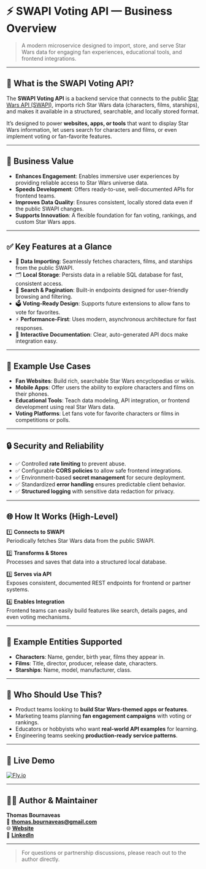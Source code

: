 # ⚡ SWAPI Voting API — Business Overview

> A modern microservice designed to import, store, and serve Star Wars data for engaging fan experiences, educational tools, and frontend integrations.

---

## 📄 What is the SWAPI Voting API?

The **SWAPI Voting API** is a backend service that connects to the public [Star Wars API (SWAPI)](https://swapi.info/), imports rich Star Wars data (characters, films, starships), and makes it available in a structured, searchable, and locally stored format.

It’s designed to power **websites, apps, or tools** that want to display Star Wars information, let users search for characters and films, or even implement voting or fan-favorite features.

---

## 🌟 Business Value

- **Enhances Engagement**: Enables immersive user experiences by providing reliable access to Star Wars universe data.
- **Speeds Development**: Offers ready-to-use, well-documented APIs for frontend teams.
- **Improves Data Quality**: Ensures consistent, locally stored data even if the public SWAPI changes.
- **Supports Innovation**: A flexible foundation for fan voting, rankings, and custom Star Wars apps.

---

## ✅ Key Features at a Glance

- 🌌 **Data Importing**: Seamlessly fetches characters, films, and starships from the public SWAPI.
- 🗂️ **Local Storage**: Persists data in a reliable SQL database for fast, consistent access.
- 🔎 **Search & Pagination**: Built-in endpoints designed for user-friendly browsing and filtering.
- 🗳️ **Voting-Ready Design**: Supports future extensions to allow fans to vote for favorites.
- ⚡ **Performance-First**: Uses modern, asynchronous architecture for fast responses.
- 📜 **Interactive Documentation**: Clear, auto-generated API docs make integration easy.

---

## 🎯 Example Use Cases

- **Fan Websites**: Build rich, searchable Star Wars encyclopedias or wikis.
- **Mobile Apps**: Offer users the ability to explore characters and films on their phones.
- **Educational Tools**: Teach data modeling, API integration, or frontend development using real Star Wars data.
- **Voting Platforms**: Let fans vote for favorite characters or films in competitions or polls.

---

## 🔒 Security and Reliability

- ✅ Controlled **rate limiting** to prevent abuse.
- ✅ Configurable **CORS policies** to allow safe frontend integrations.
- ✅ Environment-based **secret management** for secure deployment.
- ✅ Standardized **error handling** ensures predictable client behavior.
- ✅ **Structured logging** with sensitive data redaction for privacy.

---

## 🌐 How It Works (High-Level)

1️⃣ **Connects to SWAPI**  
Periodically fetches Star Wars data from the public SWAPI.

2️⃣ **Transforms & Stores**  
Processes and saves that data into a structured local database.

3️⃣ **Serves via API**  
Exposes consistent, documented REST endpoints for frontend or partner systems.

4️⃣ **Enables Integration**  
Frontend teams can easily build features like search, details pages, and even voting mechanisms.

---

## 📜 Example Entities Supported

- **Characters**: Name, gender, birth year, films they appear in.
- **Films**: Title, director, producer, release date, characters.
- **Starships**: Name, model, manufacturer, class.

---

## 💼 Who Should Use This?

- Product teams looking to **build Star Wars-themed apps or features**.
- Marketing teams planning **fan engagement campaigns** with voting or rankings.
- Educators or hobbyists who want **real-world API examples** for learning.
- Engineering teams seeking **production-ready service patterns**.

---

## 🚀 Live Demo

[![Fly.io](https://img.shields.io/badge/Live%20Demo-Fly.io-blue?logo=fly.io)](https://swapi-voting-api.fly.dev)

---

## 👨‍💻 Author & Maintainer

**Thomas Bournaveas**  
📧 **[thomas.bournaveas@gmail.com](mailto:thomas.bournaveas@gmail.com)**  
🌐 **[Website](https://thomasbournaveas.com)**  
💼 **[LinkedIn](https://www.linkedin.com/in/thomas-bournaveas-35a778150/)**

---

> For questions or partnership discussions, please reach out to the author directly.
